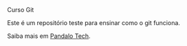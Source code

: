 Curso Git

Este é um repositório teste para ensinar como o git funciona.

Saiba mais em [Pandalo Tech](http://google.com.br).